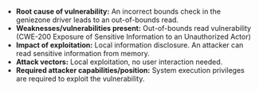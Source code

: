 - **Root cause of vulnerability:** An incorrect bounds check in the geniezone driver leads to an out-of-bounds read.
- **Weaknesses/vulnerabilities present:** Out-of-bounds read vulnerability (CWE-200 Exposure of Sensitive Information to an Unauthorized Actor)
- **Impact of exploitation:** Local information disclosure. An attacker can read sensitive information from memory.
- **Attack vectors:** Local exploitation, no user interaction needed.
- **Required attacker capabilities/position:** System execution privileges are required to exploit the vulnerability.